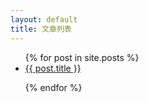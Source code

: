 ```yaml
---
layout: default
title: 文章列表
---
```


<ul>
  {% for post in site.posts %}

<li>
  <a href="{{ post.url }}">{{ post.title }}</a>
</li>

  {% endfor %}
</ul>

